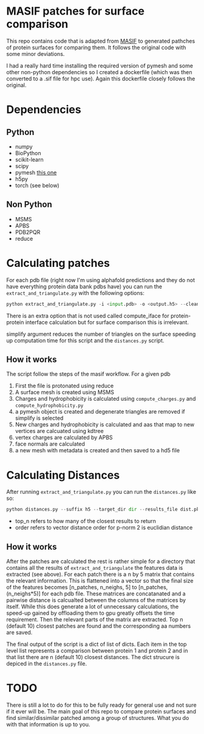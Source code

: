 # MASIF patches for surface comparison

This repo contains code that is adapted from [MASIF](https://github.com/LPDI-EPFL/masif) to generated pathches of 
protein surfaces for comparing them. It follows the original code with some minor deviations. 

I had a really hard time installing the required version of pymesh and some other non-python dependencies so I created a
dockerfile (which was then converted to a .sif file for hpc use). Again this dockerfile closely follows the original. 

# Dependencies

## Python
+ numpy
+ BioPython
+ scikit-learn
+ scipy
+ pymesh [this one](https://pymesh.readthedocs.io/en/latest/)
+ h5py
+ torch (see below)

## Non Python
+ MSMS
+ APBS
+ PDB2PQR
+ reduce

# Calculating patches

For each pdb file (right now I'm using alphafold predictions and they do not have everything protein data bank pdbs 
have) you can run the `extract_and_triangulate.py` with the following options: 

```python
python extract_and_triangulate.py -i <input.pdb> -o <output.h5> --cleanup --simplify
```

There is an extra option that is not used called compute_iface for protein-protein interface calculation but for 
surface comparison this is irrelevant. 

simplify argument reduces the number of triangles on the surface speeding up computation time for this script and 
the `distances.py` script. 

## How it works

The script follow the steps of the masif workflow. For a given pdb

1. First the file is protonated using reduce
2. A surface mesh is created using MSMS
3. Charges and hydrophobicity is calculated using `compute_charges.py` and `compute_hydrophobicity.py`
4. a pymesh object is created and degenerate triangles are removed if simplify is selected
5. New charges and hydrophobicity is calculated and aas that map to new vertices are calcuated using kdtree
6. vertex charges are calculated by APBS 
7. face normals are calculated 
8. a new mesh with metadata is created and then saved to a hd5 file


# Calculating Distances

After running `extract_and_triangulate.py` you can run the `distances.py` like so:

```python
python distances.py --suffix h5 --target_dir dir --results_file dist.pkl --device cuda --top_n 10 --order 2
```

+ top_n refers to how many of the closest results to return
+ order refers to vector distance order for p-norm 2 is euclidian distance

## How it works

After the patches are calculated the rest is rather simple for a directory that contains all the results of 
`extract_and_triangulate` the features data is extracted (see above). For each patch there is a n by 5 matrix that 
contains the relevant information. This is flattened into a vector so that the final size of the features becomes 
[n_patches, n_neighs, 5] to [n_patches, (n_neighs*5)] for each pdb file. These matrices are concatanated and a 
pairwise distance is calcualted between the columns of the matrices by itself. While this does generate a lot of 
unnecessary calculations, the speed-up gained by offloading them to gpu greatly offsets the time requirement. Then 
the relevant parts of the matrix are extracted. Top n (default 10) closest patches are found and the corresponding 
aa numbers are saved. 

The final output of the script is a dict of list of dicts. Each item in the top level list represents a comparison 
between protein 1 and protein 2 and in that list there are n (default 10) closest distances. The dict strucure is 
depiced in the `distances.py`  file. 

# TODO

There is still a lot to do for this to be fully ready for general use and not sure if it ever will be. The main goal 
of this repo to compare protein surfaces and find similar/dissimilar patched among a group of structures. What you 
do with that information is up to you. 






